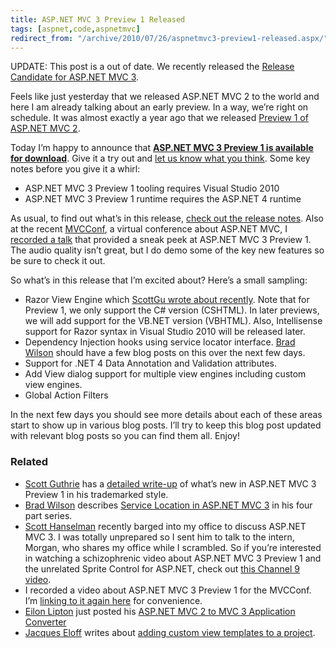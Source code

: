 ```yaml
---
title: ASP.NET MVC 3 Preview 1 Released
tags: [aspnet,code,aspnetmvc]
redirect_from: "/archive/2010/07/26/aspnetmvc3-preview1-released.aspx/"
---
```


UPDATE: This post is a out of date. We recently released the [Release
Candidate for ASP.NET MVC
3](https://haacked.com/archive/2010/11/09/asp-net-mvc-3-release-candidate.aspx "ASP.NET MVC 3 RC Released").

Feels like just yesterday that we released ASP.NET MVC 2 to the world
and here I am already talking about an early preview. In a way, we’re
right on schedule. It was almost exactly a year ago that we released
[Preview 1 of ASP.NET MVC
2](https://haacked.com/archive/2009/07/30/asp.net-mvc-released.aspx "ASP.NET MVC 2 Preview 1").

Today I’m happy to announce that **[ASP.NET MVC 3 Preview 1 is available
for
download](http://go.microsoft.com/fwlink/?LinkID=157073 "Download Details page for ASP.NET MVC 3 Preview 1")**.
Give it a try out and [let us know what you
think](http://forums.asp.net/1146.aspx "ASP.NET MVC Forums"). Some key
notes before you give it a whirl:

-   ASP.NET MVC 3 Preview 1 tooling requires Visual Studio 2010
-   ASP.NET MVC 3 Preview 1 runtime requires the ASP.NET 4 runtime

As usual, to find out what’s in this release, [check out the release
notes](http://go.microsoft.com/fwlink/?LinkID=191783 "Release Notes").
Also at the recent [MVCConf](http://mvcconf.com/ "MVC Conference"), a
virtual conference about ASP.NET MVC, I [recorded a
talk](http://www.viddler.com/explore/mvcconf/videos/4/ "ASP.NET MVC 3 Preview 1")
that provided a sneak peek at ASP.NET MVC 3 Preview 1. The audio quality
isn’t great, but I do demo some of the key new features so be sure to
check it out.

So what’s in this release that I’m excited about? Here’s a small
sampling:

- Razor View Engine which [ScottGu wrote about recently](http://weblogs.asp.net/scottgu/archive/2010/07/02/introducing-razor.aspx "Razor View Engine"). Note that for Preview 1, we only support the C# version (CSHTML). In later previews, we will add support for the VB.NET version (VBHTML). Also, Intellisense support for Razor syntax in Visual Studio 2010 will be released later.
- Dependency Injection hooks using service locator interface. [Brad Wilson](http://bradwilson.typepad.com/ "Brad Wilson's Blog") should have a few blog posts on this over the next few days.
- Support for .NET 4 Data Annotation and Validation attributes.
- Add View dialog support for multiple view engines including custom view engines.
- Global Action Filters

In the next few days you should see more details about each of these
areas start to show up in various blog posts. I’ll try to keep this blog
post updated with relevant blog posts so you can find them all. Enjoy!

### Related

- [Scott Guthrie](http://weblogs.asp.net/scottgu/ "Scott Guthrie's Blog") has
  a [detailed write-up](http://weblogs.asp.net/scottgu/archive/2010/07/27/introducing-asp-net-mvc-3-preview-1.aspx "Introducing ASP.NET MVC 3 (Preview 1)") of what’s new in ASP.NET MVC 3 Preview 1 in his trademarked style.
- [Brad Wilson](http://bradwilson.typepad.com/ "Brad's Blog") describes [Service Location in ASP.NET MVC 3](http://bradwilson.typepad.com/blog/2010/07/service-location-pt1-introduction.html "ASP.NET MVC 3 Service Location") in his four part series.
- [Scott Hanselman](http://hanselman.com/ "Scott Hanselman's Blog") recently barged into my office to discuss ASP.NET MVC 3. I was totally unprepared so I sent him to talk to the intern, Morgan, who shares my office while I scrambled. So if you’re interested in watching a schizophrenic video about ASP.NET MVC 3 Preview 1 and the unrelated Sprite Control for ASP.NET, check out [this Channel 9 video](http://channel9.msdn.com/posts/Glucose/Hanselminutes-on-9-ASPNET-MVC-3-and-NEW-ASPNET-Futures-with-Phil-Haack-and-Morgan-the-Intern/ "ASP.NET MVC 3 and ASP.NET Futures").
- I recorded a video about ASP.NET MVC 3 Preview 1 for the MVCConf. I’m [linking to it again here](http://www.viddler.com/explore/mvcconf/videos/4/ "MVC 3 Preview 1 Video") for convenience.
- [Eilon Lipton](http://weblogs.asp.net/leftslipper/ "Eilon's Blog") just posted his [ASP.NET MVC 2 to MVC 3 Application Converter](http://weblogs.asp.net/leftslipper/archive/2010/07/28/migrating-asp-net-mvc-2-applications-to-asp-net-mvc-3-preview-1.aspx "ASP.NET MVC 2 to ASP.NET MVC 3 Converter")
- [Jacques Eloff](http://weblogs.asp.net/jacqueseloff/ "Jacques Blog") writes about [adding custom view templates to a project](http://weblogs.asp.net/jacqueseloff/archive/2010/07/30/mvc-3-supporting-custom-view-engines.aspx "Custom view templates").

